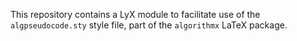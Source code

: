 This repository contains a LyX module to facilitate use of the `algpseudocode.sty` style file, part of the `algorithmx` LaTeX package.
